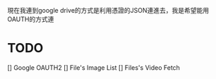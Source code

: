 現在我連到google drive的方式是利用憑證的JSON連進去，我是希望能用OAUTH的方式連

# TODO
[] Google OAUTH2
[] File's Image List
[] Files's Video Fetch